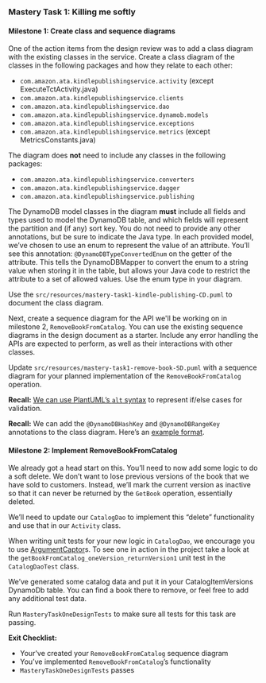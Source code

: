 ### Mastery Task 1: Killing me softly

#### Milestone 1: Create class and sequence diagrams

One of the action items from the design review was to add a class diagram with the existing classes in the service.
Create a class diagram of the classes in the following packages and how they relate to each other:

* `com.amazon.ata.kindlepublishingservice.activity` (except ExecuteTctActivity.java)
* `com.amazon.ata.kindlepublishingservice.clients`
* `com.amazon.ata.kindlepublishingservice.dao`
* `com.amazon.ata.kindlepublishingservice.dynamob.models`
* `com.amazon.ata.kindlepublishingservice.exceptions`
* `com.amazon.ata.kindlepublishingservice.metrics` (except MetricsConstants.java)

The diagram does **not** need to include any classes in the following packages:

* `com.amazon.ata.kindlepublishingservice.converters`
* `com.amazon.ata.kindlepublishingservice.dagger`
* `com.amazon.ata.kindlepublishingservice.publishing`

The DynamoDB model classes in the diagram **must** include all fields and types used to model the DynamoDB table, and
which fields will represent the partition and (if any) sort key. You do not need to provide any other annotations, but
be sure to indicate the Java type. In each provided model, we’ve chosen to use an enum to represent the value of an
attribute. You’ll see this annotation: `@DynamoDBTypeConvertedEnum` on the getter of the attribute. This tells the
DynamoDBMapper to convert the enum to a string value when storing it in the table, but allows your Java code to
restrict the attribute to a set of allowed values. Use the enum type in your diagram.

Use the `src/resources/mastery-task1-kindle-publishing-CD.puml` to document the class diagram.

Next, create a sequence diagram for the API we'll be working on in milestone 2, `RemoveBookFromCatalog`. You can use
the existing sequence diagrams in the design document as a starter. Include any error handling the APIs are expected to
perform, as well as their interactions with other classes.

Update `src/resources/mastery-task1-remove-book-SD.puml` with a sequence diagram for your planned implementation of the
`RemoveBookFromCatalog` operation.

**Recall:** [We can use PlantUML’s `alt` syntax](http://wiki.plantuml.net/site/sequence-diagram#grouping_message) to
represent if/else cases for validation.

**Recall:** We can add the `@DynamoDBHashKey` and `@DynamoDBRangeKey` annotations to the class diagram. Here’s
an
[example format](https://plantuml.corp.amazon.com/plantuml/form/encoded.html#encoded=SoWkIImgAStDuKhEIImkLd3ApyzMgEPoSAdCIypDTt7oI2pEy4wjL4W2YdkcA5Wf19SKPUQb8nG49UQbfu9KbAKM5MVcvm6LUEQLfAQd5d7LSZcavgK0pGO0).


#### Milestone 2: Implement RemoveBookFromCatalog

We already got a head start on this. You’ll need to now add some logic to do a soft delete. We don’t want to
lose previous versions of the book that we have sold to customers. Instead, we’ll mark the current version as
inactive
so that it can never be returned by the `GetBook` operation, essentially deleted.

We’ll need to update our `CatalogDao` to implement this “delete” functionality and use that in our `Activity` 
class.

When writing unit tests for your new logic in `CatalogDao`, we encourage you to use
[ArgumentCaptor](https://site.mockito.org/javadoc/current/org/mockito/ArgumentCaptor.html)s. To see one
in action in
the project take a look at the `getBookFromCatalog_oneVersion_returnVersion1` unit test in the
`CatalogDaoTest` class.

We’ve generated some catalog data and put it in your CatalogItemVersions DynamoDb table. You can find a book 
there to
remove, or feel free to add any additional test data.

Run `MasteryTaskOneDesignTests` to make sure all tests for this task are passing.

**Exit Checklist:**

* Your've created your `RemoveBookFromCatalog` sequence diagram
* You’ve implemented `RemoveBookFromCatalog`’s functionality
* `MasteryTaskOneDesignTests` passes
